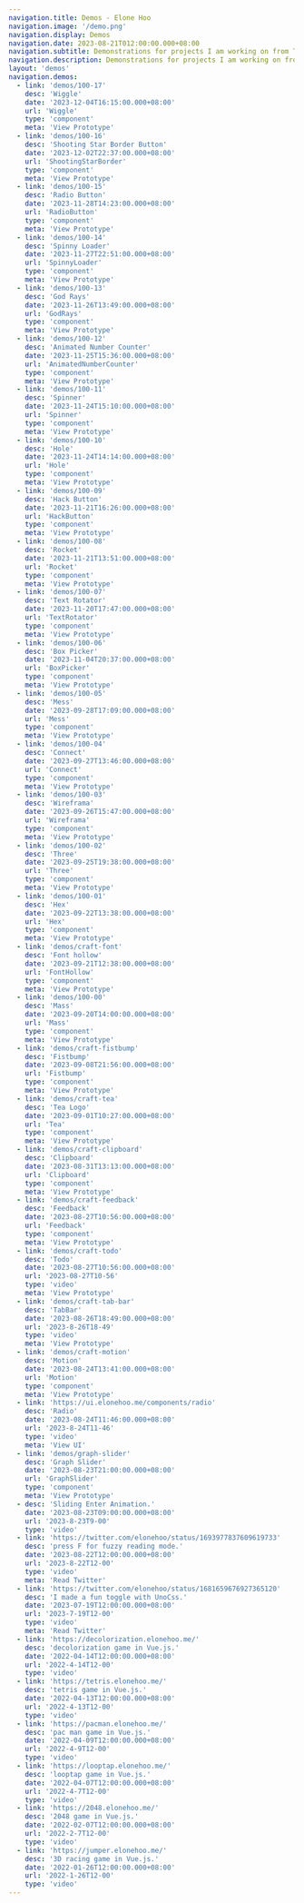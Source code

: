 ```yaml
---
navigation.title: Demos - Elone Hoo
navigation.image: '/demo.png'
navigation.display: Demos
navigation.date: 2023-08-21T012:00:00.000+08:00
navigation.subtitle: Demonstrations for projects I am working on from Tweets.
navigation.description: Demonstrations for projects I am working on from Tweets
layout: 'demos'
navigation.demos:
  - link: 'demos/100-17'
    desc: 'Wiggle'
    date: '2023-12-04T16:15:00.000+08:00'
    url: 'Wiggle'
    type: 'component'
    meta: 'View Prototype'
  - link: 'demos/100-16'
    desc: 'Shooting Star Border Button'
    date: '2023-12-02T22:37:00.000+08:00'
    url: 'ShootingStarBorder'
    type: 'component'
    meta: 'View Prototype'
  - link: 'demos/100-15'
    desc: 'Radio Button'
    date: '2023-11-28T14:23:00.000+08:00'
    url: 'RadioButton'
    type: 'component'
    meta: 'View Prototype'
  - link: 'demos/100-14'
    desc: 'Spinny Loader'
    date: '2023-11-27T22:51:00.000+08:00'
    url: 'SpinnyLoader'
    type: 'component'
    meta: 'View Prototype'
  - link: 'demos/100-13'
    desc: 'God Rays'
    date: '2023-11-26T13:49:00.000+08:00'
    url: 'GodRays'
    type: 'component'
    meta: 'View Prototype'
  - link: 'demos/100-12'
    desc: 'Animated Number Counter'
    date: '2023-11-25T15:36:00.000+08:00'
    url: 'AnimatedNumberCounter'
    type: 'component'
    meta: 'View Prototype'
  - link: 'demos/100-11'
    desc: 'Spinner'
    date: '2023-11-24T15:10:00.000+08:00'
    url: 'Spinner'
    type: 'component'
    meta: 'View Prototype'
  - link: 'demos/100-10'
    desc: 'Hole'
    date: '2023-11-24T14:14:00.000+08:00'
    url: 'Hole'
    type: 'component'
    meta: 'View Prototype'
  - link: 'demos/100-09'
    desc: 'Hack Button'
    date: '2023-11-21T16:26:00.000+08:00'
    url: 'HackButton'
    type: 'component'
    meta: 'View Prototype'
  - link: 'demos/100-08'
    desc: 'Rocket'
    date: '2023-11-21T13:51:00.000+08:00'
    url: 'Rocket'
    type: 'component'
    meta: 'View Prototype'
  - link: 'demos/100-07'
    desc: 'Text Rotator'
    date: '2023-11-20T17:47:00.000+08:00'
    url: 'TextRotator'
    type: 'component'
    meta: 'View Prototype'
  - link: 'demos/100-06'
    desc: 'Box Picker'
    date: '2023-11-04T20:37:00.000+08:00'
    url: 'BoxPicker'
    type: 'component'
    meta: 'View Prototype'
  - link: 'demos/100-05'
    desc: 'Mess'
    date: '2023-09-28T17:09:00.000+08:00'
    url: 'Mess'
    type: 'component'
    meta: 'View Prototype'
  - link: 'demos/100-04'
    desc: 'Connect'
    date: '2023-09-27T13:46:00.000+08:00'
    url: 'Connect'
    type: 'component'
    meta: 'View Prototype'
  - link: 'demos/100-03'
    desc: 'Wireframa'
    date: '2023-09-26T15:47:00.000+08:00'
    url: 'Wireframa'
    type: 'component'
    meta: 'View Prototype'
  - link: 'demos/100-02'
    desc: 'Three'
    date: '2023-09-25T19:38:00.000+08:00'
    url: 'Three'
    type: 'component'
    meta: 'View Prototype'
  - link: 'demos/100-01'
    desc: 'Hex'
    date: '2023-09-22T13:38:00.000+08:00'
    url: 'Hex'
    type: 'component'
    meta: 'View Prototype'
  - link: 'demos/craft-font'
    desc: 'Font hollow'
    date: '2023-09-21T12:38:00.000+08:00'
    url: 'FontHollow'
    type: 'component'
    meta: 'View Prototype'
  - link: 'demos/100-00'
    desc: 'Mass'
    date: '2023-09-20T14:00:00.000+08:00'
    url: 'Mass'
    type: 'component'
    meta: 'View Prototype'
  - link: 'demos/craft-fistbump'
    desc: 'Fistbump'
    date: '2023-09-08T21:56:00.000+08:00'
    url: 'Fistbump'
    type: 'component'
    meta: 'View Prototype'
  - link: 'demos/craft-tea'
    desc: 'Tea Logo'
    date: '2023-09-01T10:27:00.000+08:00'
    url: 'Tea'
    type: 'component'
    meta: 'View Prototype'
  - link: 'demos/craft-clipboard'
    desc: 'Clipboard'
    date: '2023-08-31T13:13:00.000+08:00'
    url: 'Clipboard'
    type: 'component'
    meta: 'View Prototype'
  - link: 'demos/craft-feedback'
    desc: 'Feedback'
    date: '2023-08-27T10:56:00.000+08:00'
    url: 'Feedback'
    type: 'component'
    meta: 'View Prototype'
  - link: 'demos/craft-todo'
    desc: 'Todo'
    date: '2023-08-27T10:56:00.000+08:00'
    url: '2023-08-27T10-56'
    type: 'video'
    meta: 'View Prototype'
  - link: 'demos/craft-tab-bar'
    desc: 'TabBar'
    date: '2023-08-26T18:49:00.000+08:00'
    url: '2023-8-26T18-49'
    type: 'video'
    meta: 'View Prototype'
  - link: 'demos/craft-motion'
    desc: 'Motion'
    date: '2023-08-24T13:41:00.000+08:00'
    url: 'Motion'
    type: 'component'
    meta: 'View Prototype'
  - link: 'https://ui.elonehoo.me/components/radio'
    desc: 'Radio'
    date: '2023-08-24T11:46:00.000+08:00'
    url: '2023-8-24T11-46'
    type: 'video'
    meta: 'View UI'
  - link: 'demos/graph-slider'
    desc: 'Graph Slider'
    date: '2023-08-23T21:00:00.000+08:00'
    url: 'GraphSlider'
    type: 'component'
    meta: 'View Prototype'
  - desc: 'Sliding Enter Animation.'
    date: '2023-08-23T09:00:00.000+08:00'
    url: '2023-8-23T9-00'
    type: 'video'
  - link: 'https://twitter.com/elonehoo/status/1693977837609619733'
    desc: 'press F for fuzzy reading mode.'
    date: '2023-08-22T12:00:00.000+08:00'
    url: '2023-8-22T12-00'
    type: 'video'
    meta: 'Read Twitter'
  - link: 'https://twitter.com/elonehoo/status/1681659676927365120'
    desc: 'I made a fun toggle with UnoCss.'
    date: '2023-07-19T12:00:00.000+08:00'
    url: '2023-7-19T12-00'
    type: 'video'
    meta: 'Read Twitter'
  - link: 'https://decolorization.elonehoo.me/'
    desc: 'decolorization game in Vue.js.'
    date: '2022-04-14T12:00:00.000+08:00'
    url: '2022-4-14T12-00'
    type: 'video'
  - link: 'https://tetris.elonehoo.me/'
    desc: 'tetris game in Vue.js.'
    date: '2022-04-13T12:00:00.000+08:00'
    url: '2022-4-13T12-00'
    type: 'video'
  - link: 'https://pacman.elonehoo.me/'
    desc: 'pac man game in Vue.js.'
    date: '2022-04-09T12:00:00.000+08:00'
    url: '2022-4-9T12-00'
    type: 'video'
  - link: 'https://looptap.elonehoo.me/'
    desc: 'looptap game in Vue.js.'
    date: '2022-04-07T12:00:00.000+08:00'
    url: '2022-4-7T12-00'
    type: 'video'
  - link: 'https://2048.elonehoo.me/'
    desc: '2048 game in Vue.js.'
    date: '2022-02-07T12:00:00.000+08:00'
    url: '2022-2-7T12-00'
    type: 'video'
  - link: 'https://jumper.elonehoo.me/'
    desc: '3D racing game in Vue.js.'
    date: '2022-01-26T12:00:00.000+08:00'
    url: '2022-1-26T12-00'
    type: 'video'
---
```

